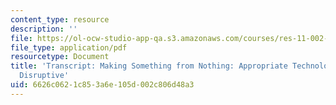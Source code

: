 ```yaml
---
content_type: resource
description: ''
file: https://ol-ocw-studio-app-qa.s3.amazonaws.com/courses/res-11-002-intentional-public-disruptions-art-responsibility-and-pedagogy-fall-2017/6626c0621c853a6e105d002c806d48a3_MITRES11-002F17_Video_01_300k.pdf
file_type: application/pdf
resourcetype: Document
title: 'Transcript: Making Something from Nothing: Appropriate Technology as Intentionally
  Disruptive'
uid: 6626c062-1c85-3a6e-105d-002c806d48a3
---
```


